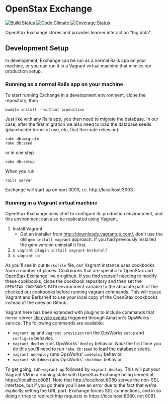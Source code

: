 OpenStax Exchange
=================

[![Build Status](https://travis-ci.org/openstax/exchange.svg?branch=master)](https://travis-ci.org/openstax/exchange)
[![Code Climate](https://codeclimate.com/github/openstax/exchange.png)](https://codeclimate.com/github/openstax/exchange)
[![Coverage Status](https://img.shields.io/coveralls/openstax/exchange.svg)](https://coveralls.io/r/openstax/exchange)

OpenStax Exchange stores and provides learner interaction "big data".

## Development Setup

In development, Exchange can be run as a normal Rails app on your machine, or you can run it in a Vagrant virtual machine that mimics our production setup.

### Running as a normal Rails app on your machine

To start running Exchange in a development environment, clone the repository, then

```
bundle install --without production
```

Just like with any Rails app, you then need to migrate the database.  In our case, after the first migration we also need to load the database seeds (placeholder terms of use, etc, that the code relies on):

```
rake db:migrate
rake db:seed
```

or in one step

```
rake db:setup
```

When you run

```
rails server
```

Exchange will start up on port 3003, i.e. http://localhost:3003.

### Running in a Vagrant virtual machine

OpenStax Exchange uses chef to configure its production environment, and this
environment can also be replicated using Vagrant.

1. Install Vagrant
    * Get an installer from http://downloads.vagrantup.com/, don't use the old ````gem install vagrant```` approach.  If you had previously installed the gem version uninstall it first.
1. ````$ vagrant plugin install vagrant-berkshelf````
3. ````$ vagrant up````

As you'll see in our ````Berksfile```` file, our Vagrant instance uses cookbooks from a number of places.  Cookbooks that are specific to OpenStax and OpenStax Exchange live [on github](https://github.com/openstax/openstax_cookbooks).  If you find yourself needing to modify these cookbooks, clone the cookbook repository and then set the ````OPENSTAX_COOKBOOKS_PATH```` environment variable to the absolute path of the checked out cookbooks before running vagrant commands.  This will cause Vagrant and Berkshelf to use your local copy of the OpenStax cookbooks instead of the ones on Github. 

Vagrant here has been extended with plugins to include commands that mirror server [life cycle events](http://docs.aws.amazon.com/opsworks/latest/userguide/workingcookbook-events.html) triggered through Amazon's OpsWorks service.  The following commands are available:

* ````vagrant up```` and ````vagrant provision```` run the OpsWorks ````setup```` and ````configure```` behavior.
* ````vagrant deploy```` runs OpsWorks' ````deploy```` behavior.  *Note* the first time you do this you'll need to run ```rake db:seed``` to load the database seeds.
* ````vagrant undeploy```` runs OpsWorks' ````undeploy```` behavior.
* ````vagrant shutdown```` runs OpsWorks' ````shutdown```` behavior.

To get going, run ````vagrant up```` followed by ````vagrant deploy````.  This will put your Vagrant VM in a running state with OpenStax Exchange being served at https://localhost:8081.  Note that http://localhost:8080 serves the non-SSL interface, but if you go there you'll see an error due to the fact that we're explicitly setting the URL port.  Exchange forces SSL connections, and in so doing it tries to redirect http requests to https://localhost:8080, not 8081.